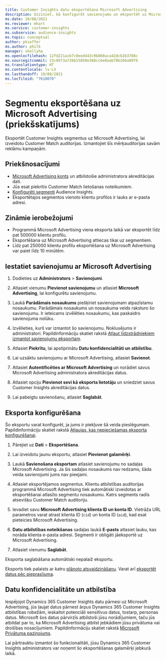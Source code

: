 ```yaml
---
title: Customer Insights datu eksportēšana Microsoft Advertising
description: Uzziniet, kā konfigurēt savienojumu un eksportēt uz Microsoft Advertising.
ms.date: 10/08/2021
ms.reviewer: mhart
ms.service: customer-insights
ms.subservice: audience-insights
ms.topic: conceptual
author: pkieffer
ms.author: philk
manager: shellyha
ms.openlocfilehash: 12fd221acb7c0eed443c9b860aca42dcb2b3788c
ms.sourcegitcommit: 23c8973a726b15050e368cc6e0aab78b266a89f6
ms.translationtype: HT
ms.contentlocale: lv-LV
ms.lasthandoff: 10/08/2021
ms.locfileid: "7618070"
---
```

# <a name="export-segments-to-microsoft-advertising-preview"></a>Segmentu eksportēšana uz Microsoft Advertising (priekšskatījums)

Eksportēt Customer Insights segmentus uz Microsoft Advertising, lai izveidotu Customer Match auditorijas. Izmantojiet šīs mērķauditorijas savām reklāmu kampaņām.

## <a name="prerequisites"></a>Priekšnosacījumi

-   [Microsoft Advertising konts](https://ads.microsoft.com/) un atbilstošie administratora akreditācijas dati.
-   Jūs esat piekritis Customer Match lietošanas noteikumiem. 
-   [Konfigurēti segmenti](segments.md) Audience Insights.
-   Eksportētajos segmentos vienoto klientu profilos ir lauks ar e-pasta adresi.

## <a name="known-limitations"></a>Zināmie ierobežojumi

- Programmā Microsoft Advertising viena eksporta laikā var eksportēt līdz pat 500000 klientu profilu.
- Eksportēšana uz Microsoft Advertising attiecas tikai uz segmentiem.
- Līdz pat 250000 klientu profilu eksportēšana uz Microsoft Advertising var paiet līdz 10 minūtēm. 


## <a name="set-up-the-connection-to-microsoft-advertising"></a>Iestatiet savienojumu ar Microsoft Advertising

1. Dodieties uz **Administrators** > **Savienojumi**.

1. Atlasiet vienumu **Pievienot savienojumu** un atlasiet **Microsoft Advertising**, lai konfigurētu savienojumu.

1. Laukā **Parādāmais nosaukums** piešķiriet savienojumam atpazīstamu nosaukumu. Parādāmais nosaukums un nosaukuma veids raksturo šo savienojumu. Ir ieteicams izvēlēties nosaukumu, kas paskaidro savienojuma nolūku.

1. Izvēlieties, kurš var izmantot šo savienojumu. Noklusējums ir administratori. Papildinformāciju skatiet rakstā [Atļaut līdzstrādniekiem izmantot savienojumu eksportam](connections.md#allow-contributors-to-use-a-connection-for-exports).

1. Atlasiet **Piekrītu**, lai apstiprinātu **Datu konfidencialitāti un atbilstību**.

1. Lai uzsāktu savienojumu ar Microsoft Advertising, atlasiet **Savienot**.

1. Atlasiet **Autentificēties ar Microsoft Advertising** un norādiet savus Microsoft Advertising administratora akreditācijas datus.

1. Atlasiet opciju **Pievienot sevi kā eksporta lietotāju** un sniedziet savus Customer Insights akreditācijas datus.

1. Lai pabeigtu savienošanu, atlasiet **Saglabāt**.

## <a name="configure-an-export"></a>Eksporta konfigurēšana

Šo eksportu varat konfigurēt, ja jums ir piekļuve šā veida pieslēgumam. Papildinformāciju skatiet rakstā [Atļaujas, kas nepieciešamas eksporta konfigurēšanai](export-destinations.md#set-up-a-new-export).

1. Pārejiet uz **Dati** > **Eksportēšana**.

1. Lai izveidotu jaunu eksportu, atlasiet **Pievienot galamērķi**.

1. Laukā **Savienošana eksportam** atlasiet savienojumu no sadaļas Microsoft Advertising. Ja šis sadaļas nosaukums nav redzams, šāda veida savienojumi jums nav pieejami.

1. Atlasiet eksportējamos segmentus. Klientu atbilstības auditorijas programmā Microsoft Advertising tiek automātiski izveidotas ar eksportēšanai atlasīto segmentu nosaukumu. Katrs segments radīs atsevišķu Customer Match auditoriju. 

1. Ievadiet savu **Microsoft Advertising klienta ID un konta ID**. Vietrāža URL parametros varat atrast klienta ID (`cid`) un konta ID (`aid`), kad esat pieteicies Microsoft Advertising.

1. **Datu atbilstības noteikšanas** sadaļas laukā **E-pasts** atlasiet lauku, kas norāda klienta e-pasta adresi. Segmenti ir obligāti jāeksportē uz Microsoft Advertising.

1. Atlasiet vienumu **Saglabāt**.

Eksporta saglabāšana automātiski nepalaiž eksportu.

Eksports tiek palaists ar katru [plānoto atsvaidzināšanu](system.md#schedule-tab). Varat arī [eksportēt datus pēc pieprasījuma](export-destinations.md#run-exports-on-demand). 


## <a name="data-privacy-and-compliance"></a>Datu konfidencialitāte un atbilstība

Iespējojot Dynamics 365 Customer Insights datu pārnesi uz Microsoft Advertising, jūs ļaujat datus pārnest ārpus Dynamics 365 Customer Insights atbilstības robežām, ieskaitot potenciāli sensitīvus datus, tostarp, personas datus. Microsoft šos datus pārvirzīs atbilstoši jūsu norādījumiem, taču jūs atbildat par to, ka Microsoft Advertising atbilst jebkādiem jūsu privātuma vai drošības nosacījumiem. Papildinformāciju skatiet rakstā [Microsoft Privātuma paziņojums](https://go.microsoft.com/fwlink/?linkid=396732).

Lai pārtrauktu izmantot šo funkcionalitāti, jūsu Dynamics 365 Customer Insights administrators var noņemt šo eksportēšanas galamērķi jebkurā laikā.
